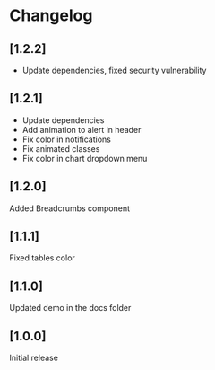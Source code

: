 # Changelog

## [1.2.2]

- Update dependencies, fixed security vulnerability

## [1.2.1]

- Update dependencies
- Add animation to alert in header
- Fix color in notifications
- Fix animated classes
- Fix color in chart dropdown menu

## [1.2.0]

Added Breadcrumbs component

## [1.1.1]

Fixed tables color

## [1.1.0]

Updated demo in the docs folder

## [1.0.0]

Initial release
